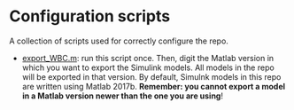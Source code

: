 # Configuration scripts

A collection of scripts used for correctly configure the repo.

- [export_WBC.m](export_WBC.m): run this script once. Then, digit the Matlab version in which you want to export the Simulink models. All models in the repo will be exported in that version. By default, Simulnk models in this repo are written using Matlab 2017b. **Remember: you cannot export a model in a Matlab version newer than the one you are using**! 





